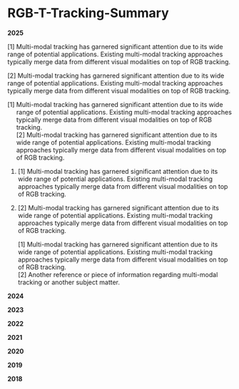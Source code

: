 # RGB-T-Tracking-Summary

**2025**

[1] Multi-modal tracking has garnered significant attention due to its wide range of potential applications. Existing multi-modal tracking approaches typically merge data from different visual modalities on top of RGB tracking.

[2] Multi-modal tracking has garnered significant attention due to its wide range of potential applications. Existing multi-modal tracking approaches typically merge data from different visual modalities on top of RGB tracking.

<p style="margin-left: 20px; text-indent: -20px;">
[1] Multi-modal tracking has garnered significant attention due to its wide range of potential applications. Existing multi-modal tracking approaches typically merge data from different visual modalities on top of RGB tracking.<br>
[2] Multi-modal tracking has garnered significant attention due to its wide range of potential applications. Existing multi-modal tracking approaches typically merge data from different visual modalities on top of RGB tracking.
</p>

1. [1] Multi-modal tracking has garnered significant attention due to its wide range of potential applications. Existing multi-modal tracking approaches typically merge data from different visual modalities on top of RGB tracking.

2. [2] Multi-modal tracking has garnered significant attention due to its wide range of potential applications. Existing multi-modal tracking approaches typically merge data from different visual modalities on top of RGB tracking.

<ol style="list-style-type:none;">
  <li>[1] Multi-modal tracking has garnered significant attention due to its wide range of potential applications. Existing multi-modal tracking approaches typically merge data from different visual modalities on top of RGB tracking.</li>
  <li>[2] Another reference or piece of information regarding multi-modal tracking or another subject matter.</li>
</ol>

**2024**

**2023**

**2022**

**2021**

**2020**

**2019**


**2018**
